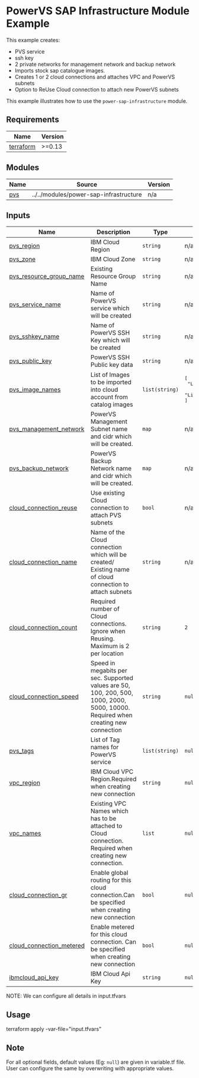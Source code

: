 # PowerVS SAP Infrastructure Module Example

This example creates:

- PVS service
- ssh key
- 2 private networks for management network and backup network
- Imports stock sap catalogue images.
- Creates 1 or 2 cloud connections and attaches VPC and PowerVS subnets
- Option to ReUse Cloud connection to attach new PowerVS subnets

This example illustrates how to use the `power-sap-infrastructure` module.

<!-- BEGINNING OF PRE-COMMIT-TERRAFORM DOCS HOOK -->
## Requirements

| Name | Version |
|------|---------|
| <a name="requirement_terraform"></a> [terraform](#requirement\_terraform) | >=0.13 |

## Modules

| Name | Source | Version |
|------|--------|---------|
| <a name="module_pvs"></a> [pvs](#module\_pvs) | ../../modules/power-sap-infrastructure | n/a |


## Inputs

| Name                              | Description                                           | Type   | Default | Required |
|-----------------------------------|-------------------------------------------------------|--------|---------|----------|
| <a name="input_pvs_region"></a> [pvs\_region](#input\_pvs\_region) | IBM Cloud Region | `string` | n/a | yes |
| <a name="input_pvs_zone"></a> [pvs\_zone](#input\_pvs\_zone) | IBM Cloud Zone | `string` | n/a | yes |
| <a name="input_pvs_resource_group_name"></a> [pvs\_resource\_group\_name](#input\_pvs\_resource\_group\_name) | Existing Resource Group Name | `string` | n/a | yes |
| <a name="input_pvs_service_name"></a> [pvs\_service\_name](#input\_pvs\_service\_name) | Name of PowerVS service which will be created | `string` | n/a | yes |
| <a name="input_pvs_sshkey_name"></a> [pvs\_sshkey\_name](#input\_pvs\_sshkey\_name) | Name of PowerVS SSH Key which will be created | `string` | n/a | yes |
| <a name="input_pvs_public_key"></a> [pvs\_public\_key](#input\_pvs\_public\_key) | PowerVS SSH Public key data | `string` | n/a | yes |
| <a name="input_pvs_image_names"></a> [pvs\_image\_names](#input\_pvs\_image\_names) | List of Images to be imported into cloud account from catalog images | `list(string)` | <pre>[<br>  "Linux-SUSE-SAP-15-3",<br>  "Linux-RHEL-SAP-8-4"<br>]</pre> | optional |
| <a name="input_pvs_management_network"></a> [pvs\_management\_network](#input\_pvs\_management\_network) | PowerVS Management Subnet name and cidr which will be created. | `map` | n/a | yes |
| <a name="input_pvs_backup_network"></a> [pvs\_backup\_network](#input\_pvs\_backup\_network) | PowerVS Backup Network name and cidr which will be created. | `map` | n/a | yes |
| <a name="input_cloud_connection_reuse"></a> [cloud\_connection\_reuse](#input\_cloud\_connection\_reuse) | Use existing Cloud connection to attach PVS subnets | `bool` | n/a | yes |
| <a name="input_cloud_connection_name"></a> [cloud\_connection\_name](#input\_cloud\_connection\_name) | Name of the Cloud connection which will be created/ Existing name of cloud connection to attach subnets | `string` | n/a | yes |
| <a name="input_cloud_connection_count"></a> [cloud\_connection\_count](#input\_cloud\_connection\_count) | Required number of Cloud connections. Ignore when Reusing. Maximum is 2 per location | `string` | `2` | optional |
| <a name="input_cloud_connection_speed"></a> [cloud\_connection\_speed](#input\_cloud\_connection\_speed) | Speed in megabits per sec. Supported values are 50, 100, 200, 500, 1000, 2000, 5000, 10000. Required when creating new connection | `string` | `null` | optional |
| <a name="input_pvs_tags"></a> [pvs\_tags](#input\_pvs\_tags) | List of Tag names for PowerVS service | `list(string)` | `null` | optional |
| <a name="input_vpc_region"></a> [vpc\_region](#input\_vpc\_region) | IBM Cloud VPC Region.Required when creating new connection| `string` | `null` | optional |
| <a name="input_vpc_names"></a> [vpc\_names](#input\_vpc\_names) | Existing VPC Names which has to be attached to Cloud connection. Required when creating new connection. | `list` | `null` | optional |
| <a name="input_cloud_connection_gr"></a> [cloud\_connection\_gr](#input\_cloud\_connection\_gr) | Enable global routing for this cloud connection.Can be specified when creating new connection | `bool` | `null` | optional |
| <a name="input_cloud_connection_metered"></a> [cloud\_connection\_metered](#input\_cloud\_connection\_metered) | Enable metered for this cloud connection. Can be specified when creating new connection | `bool` | `null` | optional |
| <a name="input_ibmcloud_api_key"></a> [ibmcloud\_api\_key](#input\_ibmcloud\_api\_key) | IBM Cloud Api Key | `string` | `null` | optional |

<!-- END OF PRE-COMMIT-TERRAFORM DOCS HOOK -->

NOTE: We can configure all details in input.tfvars

## Usage

terraform apply -var-file="input.tfvars"

## Note

For all optional fields, default values (Eg: `null`) are given in variable.tf file. User can configure the same by overwriting with appropriate values.